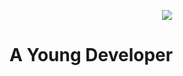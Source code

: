 <p align="center">
  <img src="https://avatars.githubusercontent.com/u/75879007?v=4"/>
</p>

# A Young Developer
